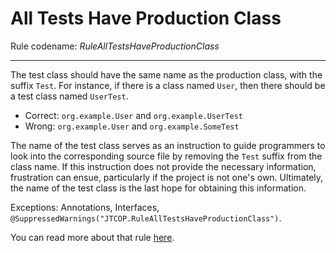 # All Tests Have Production Class

Rule codename: _RuleAllTestsHaveProductionClass_
___
The test class should have the same name as the production class, with the
suffix `Test`. For instance, if there is a class named `User`, then there should
be a test class named `UserTest`.

* Correct: `org.example.User` and `org.example.UserTest`
* Wrong: `org.example.User` and `org.example.SomeTest`

The name of the test class serves as an instruction to guide programmers to look
into the corresponding source file by removing the `Test` suffix from the class
name. If this instruction does not provide the necessary information,
frustration can ensue, particularly if the project is not one's own. Ultimately,
the name of the test class is the last hope for obtaining this information.

Exceptions: Annotations, Interfaces, 
`@SuppressedWarnings("JTCOP.RuleAllTestsHaveProductionClass")`.

You can read more about that
rule [here](https://www.yegor256.com/2023/01/19/layout-of-tests.html#test-classes).